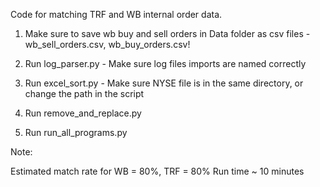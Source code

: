 
Code for matching TRF and WB internal order data.

1) Make sure to save wb buy and sell orders in Data folder as csv files - wb_sell_orders.csv, wb_buy_orders.csv!

2) Run log_parser.py - Make sure log files imports are named correctly

3) Run excel_sort.py - Make sure NYSE file is in the same directory, or change the path in the script

4) Run remove_and_replace.py

5) Run run_all_programs.py


Note:

Estimated match rate for WB = 80%, TRF = 80%
Run time ~ 10 minutes 